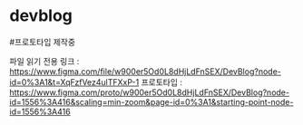 # devblog

#프로토타입 제작중 

파일 읽기 전용 링크 : https://www.figma.com/file/w900er5Od0L8dHjLdFnSEX/DevBlog?node-id=0%3A1&t=XqFzfVez4ulTFXxP-1
프로토타입 : https://www.figma.com/proto/w900er5Od0L8dHjLdFnSEX/DevBlog?node-id=1556%3A416&scaling=min-zoom&page-id=0%3A1&starting-point-node-id=1556%3A416
